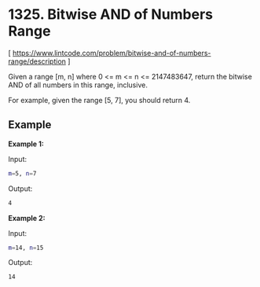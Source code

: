 # 1325. Bitwise AND of Numbers Range
[ https://www.lintcode.com/problem/bitwise-and-of-numbers-range/description ]

Given a range [m, n] where 0 <= m <= n <= 2147483647, return the bitwise AND of all numbers in this range, inclusive.

For example, given the range [5, 7], you should return 4.

## Example
**Example 1:**

Input:
```sh
m=5, n=7
```
Output:
```sh
4
```

**Example 2:**

Input:
```sh
m=14, n=15
```
Output:
```sh
14
```